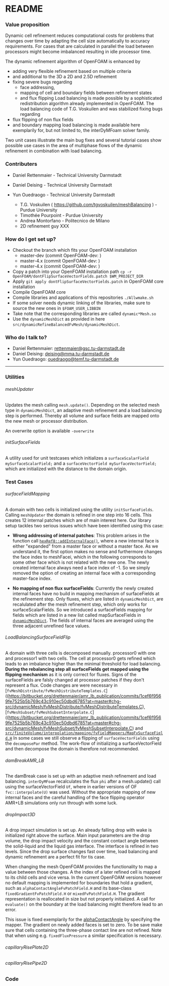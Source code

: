 
# README #

### Value proposition
Dynamic cell refinement reduces computational costs for problems that changes over time by adapting the cell size automatically to accuracy requirements. For cases that are calculated in parallel the load between processors might become imbalanced resulting in idle processor time. 

The dynamic refinement algorithm of OpenFOAM is enhanced by  
* adding very flexible refinement based on multiple criteria 
* and additional to the 3D a 2D and 2.5D refinement
* fixing severe bugs regarding 
    - face addressing, 
    - mapping of cell and boundary fields between refinement states
    - and flux flipping
Load balancing is made possible by a sophisticated redistribution algorithm already implemented in OpenFOAM. The load balancing code of T.G. Voskuilen and was stabilized fixing bugs regarding
* flux flipping of non flux fields
* and boundary mapping 
load balancing is made available here exemplarily for, but not limited to, the interDyMFoam solver family. 

Two unit cases illustrate the main bug fixes and several tutorial cases show possible use cases in the area of multiphase flows of the dynamic refinement in combination with load balancing.

### Contributers ###

* Daniel Rettenmaier - Technical University Darmstadt
* Daniel Deising - Technical University Darmstadt
* Yun Ouedraogo - Technical University Darmstadt

    - T.G. Voskuilen ( https://github.com/tgvoskuilen/meshBalancing ) - Purdue University
    - Timothée Pourpoint - Purdue University
    - Andrea Montorfano - Politecnico de Milano
    - 2D refinement guy XXX


### How do I get set up? ###
* Checkout the branch which fits your OpenFOAM installation
    - master-dev (commit OpenFOAM-dev:  )
    - master-4.x (commit OpenFOAM-dev:  )
    - master-4.x (commit OpenFOAM-dev:  )
* Copy a patch into your OpenFOAM installation path
  ```cp -r OpenFOAM/dontFlipSurfaceVectorFields.patch $WM_PROJECT_DIR```
* Apply `git apply dontFlipSurfaceVectorFields.patch` in OpenFOAM core installation
* Compile OpenFOAM core
* Compile libraries and applications of this repositories `./Allwmake.sh`
* If some solver needs dynamic linking of the libraries, make sure to source the new ones in `$FOAM_USER_LIBBIN`
* Take note that the corresponding libraries are called `dynamic*Mesh.so`
* Use the `dynamicMeshDict` as provided in here `src/dynamicRefineBalancedFvMesh/dynamicMeshDict`.

### Who do I talk to? ###

* Daniel Rettenmaier: rettenmaier@gsc.tu-darmstadt.de
* Daniel Deising: deising@mma.tu-darmstadt.de
* Yun Ouedraogo: ouedraogo@temf.tu-darmstadt.de 

***
### Utilities ###
###### meshUpdater
Updates the mesh calling `mesh.update()`. Depending on the selected mesh type in `dynamicMeshDict`, an adaptive mesh refinement and a load balancing step is performed.
Thereby all volume and surface fields are mapped onto the new mesh or processor distribution. 

An overwrite option is available `-overwrite`

###### initSurfaceFields
A utility used for unit testcases which initializes a `surfaceScalarField mySurfaceScalarField;` and a `surfaceVectorField mySurfaceVectorField;` which are initialized with the distance to the domain origin.


### Test Cases ###
###### surfaceFieldMapping
A domain with two cells is initialized using the utility `initSurfaceFields`. Calling `meshUpdater` the domain is refined in one step into 16 cells. This creates 12 internal patches which are of main interest here. Our library setup tackles two serious issues which have been identified using this case: 

*    **Wrong addressing of internal patches**: This problem arises in the function call [`hexRef8::addInternalFace()`](https://bitbucket.org/drettenmaier/amr_lb_publication/commits/1cef6f9569fe7525b5b769c43c910ec50dbd6785?at=master#chg-src/dynamicMesh/polyTopoChange/polyTopoChange/hexRef8/hexRef8.C), where a new internal face is either "expanded" from a master face or without a master face. As we understand it, the first option makes no sense and furthermore changes the face index to meshFacei, which in the following corresponds to some other face which is not related with the new one. The newly created internal face always need a face index of -1. So we simply removed the option of creating an internal face with a corresponding master-face index.

*    **No mapping of non flux surfaceFields**: Currently the newly created internal faces have no build in mapping mechanism of surfaceFields at the refinement step. Only fluxes, which are listed in `dynamicMeshDict`, are recalulated after the mesh refinement step, which only works for surfaceScalarFields. So we introduced a surfaceFields mapping for fields which are listed in a new list called mapSurfaceFields in [`dynamicMeshDict`](https://bitbucket.org/drettenmaier/amr_lb_publication/src/a32f2ac2e862694962dcd6751467e9925193e715/OpenFOAM/src/dynamicFvMesh/dynamicRefineBalancedFvMesh/dynamicMeshDict?at=master&fileviewer=file-view-default). The fields of internal faces are averaged using the three adjacent unrefined face values.

###### LoadBalancingSurfaceFieldFlip
A domain with three cells is decomposed manually. processor0 with one and processor1 with two cells. The cell at processor0 gets refined which leads to an imbalance higher than the minimal threshold for load balancing. **During the rebalancing step all surfaceFields get mapped using the flipping mechanism** as it is only correct for fluxes. Signs of the surfaceFields are falsly changed at processor patches if they don't represent a flux.
Code changes are were necessary in [`fvMeshDistribute/fvMeshDistributeTemplates.C`]((https://bitbucket.org/drettenmaier/amr_lb_publication/commits/1cef6f9569fe7525b5b769c43c910ec50dbd6785?at=master#chg-src/dynamicMesh/fvMeshDistribute/fvMeshDistributeTemplates.C), [`fvMeshSubset/fvMeshSubsetInterpolate.C`]((https://bitbucket.org/drettenmaier/amr_lb_publication/commits/1cef6f9569fe7525b5b769c43c910ec50dbd6785?at=master#chg-src/dynamicMesh/fvMeshSubset/fvMeshSubsetInterpolate.C) and [`src/finiteVolume/interpolation/mapping/fvFieldMappers/MapFvSurfaceField.H`](https://bitbucket.org/drettenmaier/amr_lb_publication/commits/1cef6f9569fe7525b5b769c43c910ec50dbd6785?at=master#chg-dontFlipSurfaceVectorFields.patch)
In some cases we still observe a flipping of `surfaceVectorFields` using the `decomposePar` method. The work-flow of initializing a surfaceVectorField and then decompose the domain is therefore not recommended.

###### damBreakAMR_LB
The damBreak case is set up with an adaptive mesh refinement and load balancing. `interDyMFoam` recalculates the flux `phi` after a mesh.update() call using the surfaceVectorField `Uf`, where in earlier versions of OF `fvc::interpolate(U)` was used. Without the appropriate mapping of new internal faces and the careful handling of the face flipping operator AMR+LB simulations only run through with some luck.

###### dropImpact3D
A drop impact simulation is set up. An already falling drop with wake is initialized right above the surface. Main input parameters are the drop volume, the drop impact velocity and the constant contact angle between the solid-liquid and the liquid gas interface. The interface is refined in two levels. Since the drop surface changes fast over time, load balancing and dynamic refinement are a perfect fit for tis case.

When changing the mesh OpenFOAM provides the functionality to map a value between those changes. A the index of a later refined cell is mapped to its child cells and vice versa. In the current OpenFOAM versions however no default mapping is implemented for boundaries that hold a gradient, such as `alphaContactAngleFvPatchField.H` and its base-class `fixedGradientFvPatchField.H` or `mixedFvPatchField.H`. The gradient representation is reallocated in size but not properly initialized. A call for `evaluate()` on the boundary at the load balancing might therefore lead to an error. 

This issue is fixed exemplarily for the [alphaContactAngle](https://bitbucket.org/drettenmaier/amr_lb_publication/src/a32f2ac2e862694962dcd6751467e9925193e715/OpenFOAM/src/twoPhaseProperties/alphaContactAngle/alphaContactAngleFvPatchScalarField.H?at=master&fileviewer=file-view-default) by specifying the mapper. The gradient on newly added faces is set to zero. To be save make sure that cells containing the three-phase contact line are not refined. Note that when using e.g. `fixedFluxPressure` a similar specification is necessary. 


###### capillaryRisePlate2D

###### capillaryRisePipe2D



### Code ###


